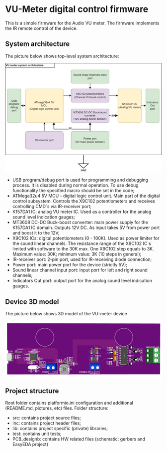# VU-Meter digital control firmware
This is a simple firmware for the Audio VU meter. The firmware implements the IR remote control of the device.

## System architecture

The picture below shows top-level system architecture:

![System diagram](VU_meter_architecture_diaram.jpg)

- USB program/debug port is used for programming and debugging process. It is disabled during normal operation. To use debug functionality the specified macro should be set in the code;
- ATMega32u4 5V MCU - digital logic control unit. Main part of the digital control subsystem. Controls the X9C102 potentiometers and receives controlling CMD`s via IR-receiver port;
- K157DA1 IC: analog VU meter IC. Used as a controller for the analog sound level indication gauges;
- MT3608 DC-DC Buck-boost converter: main power supply for the K157DA1 IC domain. Outputs 12V DC. As input takes 5V from power port and boost it to the 12V;
- X9C102 ICs: digital potentiometers (0 - 100K). Used as power limiter for the sound linear channels. The resistance range of the X9C102 IC`s limited with software to the 30K max. One X9C102 step equals to 3K. Maximum value: 30K; minimum value: 3K (10 steps in general);
- IR-receiver port: 2-pin port, used for  IR-receiving diode connection;
- Power port: main power port for the device (strictly 5V);
- Sound linear channel input port: input port for left and right sound channels;
- Indicators Out port: output port for the analog sound level indication gauges.

## Device 3D model

The picture below shows 3D model of the VU-meter device

![3D diagram](VU_meter_3D_model.png)

## Project structure

Root folder contains platformio.ini configuration and additional (README.md, pictures, etc) files.
Folder structure:
- src: contains project source files;
- inc: contains project header files;
- lib: contains project specific (private) libraries;
- test: contains unit tests;
- PCB_designb: contains HW related files (schematic; gerbers and EasyEDA project)